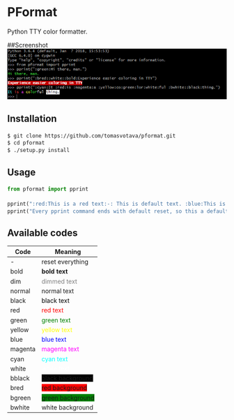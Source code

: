 # PFormat
Python TTY color formatter.

##Screenshot
![alt text](https://raw.githubusercontent.com/tomasvotava/pformat/master/screenshot.png "Screenshot")

## Installation
```bash
$ git clone https://github.com/tomasvotava/pformat.git
$ cd pformat
$ ./setup.py install
```

## Usage
```python
from pformat import pprint

pprint(":red:This is a red text:-: This is default text. :blue:This is blue text.")
pprint("Every pprint command ends with default reset, so this a default text.")
```

## Available codes
| Code    | Meaning                                                  |
|---------|----------------------------------------------------------|
| -       | reset everything                                         |
| bold    | **bold text**                                            |
| dim     | <span style="color: gray;">dimmed text</span>            |
| normal  | normal text                                              |
| black   | <span style="color: black;">black text</span>            |
| red     | <span style="color: red;">red text</span>                |
| green   | <span style="color: green;">green text</span>            |
| yellow  | <span style="color: yellow;">yellow text</span>          |
| blue    | <span style="color: blue;">blue text</span>              |
| magenta | <span style="color: magenta;">magenta text</span>        |
| cyan    | <span style="color: cyan;">cyan text</span>              |
| white   | <span style="color: white;">white text</span>            |
| bblack  | <span style="background: black;">black background</span> |
| bred    | <span style="background: red;">red background</span>     |
| bgreen  | <span style="background: green;">green background</span> |
| bwhite  | <span style="background: white;">white background</span> |
